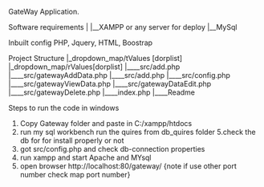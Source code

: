 GateWay Application.

Software requirements
        |
        |__XAMPP or any server for deploy
        |__MySql

Inbuilt config 
PHP, Jquery, HTML, Boostrap

Project Structure
|_dropdown_map/tValues [dorplist]
|_dropdown_map/rValues[dorplist]
|____src/add.php
|____src/gatewayAddData.php
|____src/add.php
|____src/config.php
|____src/gatewayViewData.php
|____src/gatewayDataEdit.php
|____src/gatewayDelete.php
|____index.php
|____Readme


Steps to run the code in windows

1. Copy Gateway folder and paste in C:/xampp/htdocs
2. run my sql workbench 
        run the quires from db_quires folder
5.check the db for for install properly or not
4. got src/config.php and check db-connection properties
5. run xampp and start Apache and MYsql
6. open browser http://localhost:80/gateway/ {note if use other port number check map port number}   
